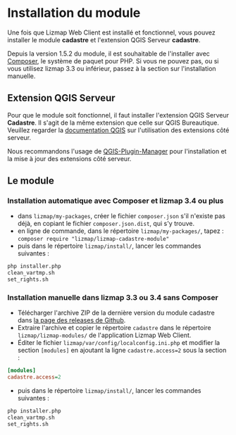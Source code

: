 # Installation du module

Une fois que Lizmap Web Client est installé et fonctionnel, vous pouvez installer le module **cadastre** et
l'extension QGIS Serveur **cadastre**.

Depuis la version 1.5.2 du module, il est souhaitable de l'installer avec [Composer](https://getcomposer.org),
le système de paquet pour PHP. Si vous ne pouvez pas, ou si vous utilisez
lizmap 3.3 ou inférieur, passez à la section sur l'installation manuelle.

## Extension QGIS Serveur

Pour que le module soit fonctionnel, il faut installer l'extension QGIS Serveur **Cadastre**.
Il s'agit de la même extension que celle sur QGIS Bureautique. Veuillez regarder la
[documentation QGIS](https://docs.qgis.org/3.16/en/docs/server_manual/plugins.html) sur l'utilisation des extensions côté
serveur.

Nous recommandons l'usage de [QGIS-Plugin-Manager](https://pypi.org/project/qgis-plugin-manager/) pour l'installation et
la mise à jour des extensions côté serveur.

## Le module

### Installation automatique avec Composer et lizmap 3.4 ou plus

* dans `lizmap/my-packages`, créer le fichier `composer.json` s'il n'existe pas
  déjà, en copiant le fichier `composer.json.dist`, qui s'y trouve.
* en ligne de commande, dans le répertoire `lizmap/my-packages/`, tapez :
  `composer require "lizmap/lizmap-cadastre-module"`
* puis dans le répertoire `lizmap/install/`, lancer les commandes suivantes :

```bash
php installer.php
clean_vartmp.sh
set_rights.sh
```

### Installation manuelle dans lizmap 3.3 ou 3.4 sans Composer

* Télécharger l'archive ZIP de la dernière version du module cadastre dans
  [la page des releases de Github](https://github.com/3liz/lizmap-cadastre-module/releases).
* Extraire l'archive et copier le répertoire `cadastre` dans le répertoire `lizmap/lizmap-modules/` de l'application
  Lizmap Web Client.
* Éditer le fichier `lizmap/var/config/localconfig.ini.php` et modifier la section `[modules]` en ajoutant la ligne
  `cadastre.access=2` sous la section :

```ini
[modules]
cadastre.access=2
```

* puis dans le répertoire `lizmap/install/`, lancer les commandes suivantes :

```bash
php installer.php
clean_vartmp.sh
set_rights.sh
```
